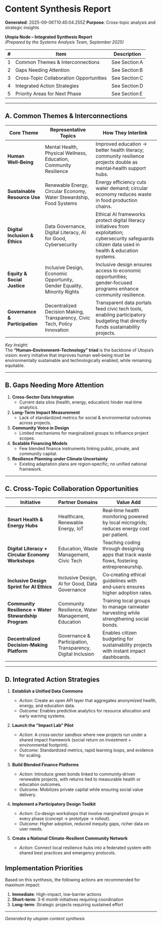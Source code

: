 # Content Synthesis Report

**Generated**: 2025-09-06T10:45:04.255Z
**Purpose**: Cross-topic analysis and strategic insights

**Utopia Node – Integrated Synthesis Report**  
*(Prepared by the Systems Analysis Team, September 2025)*  

| # | Item | Description |
|---|------|-------------|
| 1 | Common Themes & Interconnections | See Section A |
| 2 | Gaps Needing Attention | See Section B |
| 3 | Cross‑Topic Collaboration Opportunities | See Section C |
| 4 | Integrated Action Strategies | See Section D |
| 5 | Priority Areas for Next Phase | See Section E |

---

## A. Common Themes & Interconnections

| Core Theme | Representative Topics | How They Interlink |
|------------|-----------------------|-------------------|
| **Human Well‑Being** | Mental Health, Physical Wellness, Education, Community Resilience | Improved education → better health literacy; community resilience projects double as mental‑health support hubs. |
| **Sustainable Resource Use** | Renewable Energy, Circular Economy, Water Stewardship, Food Systems | Energy efficiency cuts water demand; circular economy reduces waste in food production chains. |
| **Digital Inclusion & Ethics** | Data Governance, Digital Literacy, AI for Good, Cybersecurity | Ethical AI frameworks protect digital literacy initiatives from exploitation; cybersecurity safeguards citizen data used in health & education systems. |
| **Equity & Social Justice** | Inclusive Design, Economic Opportunity, Gender Equality, Minority Rights | Inclusive design ensures access to economic opportunities; gender‑focused programs enhance community resilience. |
| **Governance & Participation** | Decentralized Decision Making, Transparency, Civic Tech, Policy Innovation | Transparent data portals feed civic tech tools, enabling participatory budgeting that directly funds sustainability projects. |

*Key Insight:*  
The **“Human–Environment–Technology” triad** is the backbone of Utopia’s vision: every initiative that improves human well‑being must be environmentally sustainable and technologically enabled, while remaining equitable.

---

## B. Gaps Needing More Attention

1. **Cross‑Sector Data Integration**
   - Current data silos (health, energy, education) hinder real‑time analytics.
2. **Long‑Term Impact Measurement**
   - Lack of standardized metrics for social & environmental outcomes across projects.
3. **Community Voice in Design**
   - Limited mechanisms for marginalized groups to influence project scopes.
4. **Scalable Financing Models**
   - Few blended finance instruments linking public, private, and community capital.
5. **Resilience Planning under Climate Uncertainty**
   - Existing adaptation plans are region‑specific; no unified national framework.

---

## C. Cross‑Topic Collaboration Opportunities

| Initiative | Partner Domains | Value Add |
|------------|-----------------|-----------|
| **Smart Health & Energy Hubs** | Healthcare, Renewable Energy, IoT | Real‑time health monitoring powered by local microgrids; reduces energy cost per patient. |
| **Digital Literacy + Circular Economy Workshops** | Education, Waste Management, Civic Tech | Teaching coding through designing apps that track waste flows, fostering entrepreneurship. |
| **Inclusive Design Sprint for AI Ethics** | Inclusive Design, AI for Good, Data Governance | Co‑creating ethical guidelines with end‑users ensures higher adoption rates. |
| **Community Resilience + Water Stewardship Program** | Community Resilience, Water Management, Education | Training local groups to manage rainwater harvesting while strengthening social bonds. |
| **Decentralized Decision‑Making Platform** | Governance & Participation, Transparency, Digital Inclusion | Enables citizen budgeting for sustainability projects with instant impact dashboards. |

---

## D. Integrated Action Strategies

1. **Establish a Unified Data Commons**
   - *Action*: Create an open API layer that aggregates anonymized health, energy, and education data.
   - *Outcome*: Enables predictive analytics for resource allocation and early warning systems.

2. **Launch the “Impact Lab” Pilot**
   - *Action*: A cross‑sector sandbox where new projects run under a shared impact framework (social return on investment + environmental footprint).
   - *Outcome*: Standardized metrics, rapid learning loops, and evidence for scaling.

3. **Build Blended Finance Platforms**
   - *Action*: Introduce green bonds linked to community‑driven renewable projects, with returns tied to measurable health or education outcomes.
   - *Outcome*: Mobilizes private capital while ensuring social value delivery.

4. **Implement a Participatory Design Toolkit**
   - *Action*: Co‑design workshops that involve marginalized groups in every phase (concept → prototype → rollout).
   - *Outcome*: Higher adoption, reduced inequity gaps, richer data on user needs.

5. **Create a National Climate‑Resilient Community Network**
   - *Action*: Connect local resilience hubs into a federated system with shared best practices and emergency protocols.
  

## Implementation Priorities
Based on this synthesis, the following actions are recommended for maximum impact:

1. **Immediate**: High-impact, low-barrier actions
2. **Short-term**: 3-6 month initiatives requiring coordination
3. **Long-term**: Strategic projects requiring sustained effort

---
*Generated by utopian content synthesis*
